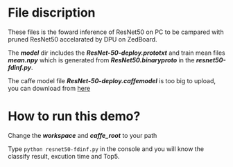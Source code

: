 # File discription
These files is the foward inference of ResNet50 on PC to be campared with pruned ResNet50 accelarated by DPU on ZedBoard.

The ***model*** dir includes the ***ResNet-50-deploy.prototxt*** and train mean files ***mean.npy*** 
which is generated from ***ResNet50.binaryproto*** in the ***resnet50-fdinf.py***.

The caffe model file ***ResNet-50-deploy.caffemodel*** is too big to upload, you can download from [here][1]


# How to run this demo?

Change the ***workspace*** and ***caffe_root*** to your path

Type `python resnet50-fdinf.py` in the console and you will know the classify result, excution time and Top5.

[1]:https://onedrive.live.com/?authkey=%21AAFW2-FVoxeVRck&id=4006CBB8476FF777%2117887&cid=4006CBB8476FF777
